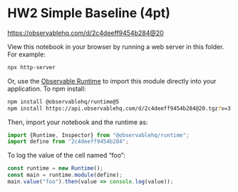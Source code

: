 # HW2 Simple Baseline (4pt)

https://observablehq.com/d/2c4deeff9454b284@20

View this notebook in your browser by running a web server in this folder. For
example:

~~~sh
npx http-server
~~~

Or, use the [Observable Runtime](https://github.com/observablehq/runtime) to
import this module directly into your application. To npm install:

~~~sh
npm install @observablehq/runtime@5
npm install https://api.observablehq.com/d/2c4deeff9454b284@20.tgz?v=3
~~~

Then, import your notebook and the runtime as:

~~~js
import {Runtime, Inspector} from "@observablehq/runtime";
import define from "2c4deeff9454b284";
~~~

To log the value of the cell named “foo”:

~~~js
const runtime = new Runtime();
const main = runtime.module(define);
main.value("foo").then(value => console.log(value));
~~~
